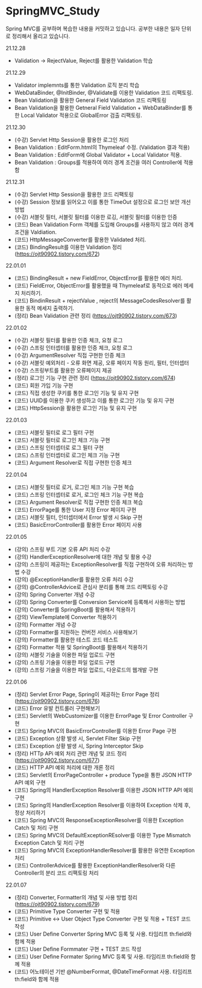 # SpringMVC_Study
Spring MVC를 공부하며 복습한 내용을 커밋하고 있습니다.
공부한 내용은 일자 단위로 정리해서 올리고 있습니다.


21.12.28
- Validation → RejectValue, Reject를 활용한 Validation 학습

21.12.29
- Validator implemnts를 통한 Validation 로직 분리 학습
- WebDataBinder, @InitBinder, @Validate를 이용한 Validation 코드 리팩토링. 
- Bean Validation을 활용한 General Field Validation 코드 리팩토링
- Bean Validation을 활용한 Getneral Field Validation + WebDataBinder를 통한 Local Validator 적용으로 GlobalError 검출 리팩토링.

21.12.30 
- (수강) Servlet Http Session을 활용한 로그인 처리 
- Bean Validation : EditForm.html의 Thymeleaf 수정. (Validation 결과 적용)
- Bean Validation : EditForm에 Global Validator + Local Validator 적용.
- Bean Validation : Groups를 적용하여 여러 경계 조건을 여러 Controller에 적용함


21.12.31
- (수강) Servlet Http Session을 활용한 코드 리팩토링
- (수강) Session 정보를 읽어오고 이를 통한 TimeOut 설정으로 로그인 보안 개선 방법
- (수강) 서블릿 필터, 서블릿 필터를 이용한 로깅, 서블릿 필터를 이용한 인증
- (코드) Bean Validation Form 객체를 도입해 Groups를 사용하지 않고 여러 경계 조건을 Valdiation.
- (코드) HttpMessageConverter를 활용한 Validated 처리.
- (코드) BindingResult를 이용한 Validation 정리 (https://ojt90902.tistory.com/672)

22.01.01
- (코드) BindingResult + new FieldError, ObjectError를 활용한 에러 처리.
- (코드) FieldError, ObjectError를 활용했을 때 Thymeleaf로 동적으로 에러 메세지 처리하기.
- (코드) BindinResult + rejectValue , reject의 MessageCodesResolver를 활용한 동적 메세지 출력하기.
- (정리) Bean Validation 관련 정리 (https://ojt90902.tistory.com/673)

22.01.02
- (수강) 서블릿 필터를 활용한 인증 체크, 요청 로그
- (수강) 스프링 인터셉터를 활용한 인증 체크, 요청 로그
- (수강) ArgumentResolver 직접 구현한 인증 체크
- (수강) 서블릿 예외처리 - 오류 화면 제공, 오류 페이지 작동 원리, 필터, 인터셉터
- (수강) 스프링부트를 활용한 오류페이지 제공
- (정리) 로그인 기능 구현 관련 정리 (https://ojt90902.tistory.com/674)
- (코드) 회원 가입 기능 구현
- (코드) 직접 생성한 쿠키를 통한 로그인 기능 및 유지 구현
- (코드) UUID를 이용한 쿠키 생성하고 이를 통한 로그인 기능 및 유지 구현
- (코드) HttpSession을 활용한 로그인 기능 및 유지 구현

22.01.03
- (코드) 서블릿 필터로 로그 필터 구현 
- (코드) 서블릿 필터로 로그인 체크 기능 구현
- (코드) 스프링 인터셉터로 로그 필터 구현
- (코드) 스프링 인터셉터로 로그인 체크 기능 구현
- (코드) Argument Resolver로 직접 구현한 인증 체크

22.01.04
- (코드) 서블릿 필터로 로거, 로그인 체크 기능 구현 복습
- (코드) 스프링 인터셉터로 로거, 로그인 체크 기능 구현 복습
- (코드) Argument Resolver로 직접 구현한 인증 체크 복습
- (코드) ErrorPage를 통한 User 지정 Error 페이지 구현
- (코드) 서블릿 필터, 인터셉터에서 Error 발생 시 Skip 구현
- (코드) BasicErrorController를 활용한 Error 페이지 사용

22.01.05
- (강의) 스프링 부트 기본 오류 API 처리 수강
- (강의) HandlerExceptionResolver에 대한 개념 및 활용 수강
- (강의) 스프링이 제공하는 ExceptionResolver를 직접 구현하여 오류 처리하는 방법 수강
- (강의) @ExceptionHandler를 활용한 오류 처리 수강
- (강의) @ControllerAdvice로 관심사 분리를 통해 코드 리팩토링 수강
- (강의) Spring Converter 개념 수강
- (강의) Spring Converter를 Conversion Service에 등록해서 사용하는 방법
- (강의) Converter를 SpringBoot를 활용해서 적용하기
- (강의) ViewTemplate에 Converter 적용하기
- (강의) Formatter 개념 수강
- (강의) Formatter를 지원하는 컨버전 서비스 사용해보기
- (강의) Formatter를 활용한 테스트 코드 테스트
- (강의) Formatter 적용 및 SpringBoot를 활용해서 적용하기
- (강의) 서블릿 기술을 이용한 파일 업로드 구현
- (강의) 스프링 기술을 이용한 파일 업로드 구현
- (강의) 스프링 기술을 이용한 파일 업로드, 다운로드의 웹개발 구현

22.01.06
- (정리) Servlet Error Page, Spring이 제공하는 Error Page 정리 (https://ojt90902.tistory.com/676)
- (코드) Error 유발 컨트롤러 구현해보기
- (코드) Servlet의 WebCustomizer를 이용한 ErrorPage 및 Error Controller 구현
- (코드) Spring MVC의 BasicErrorController를 이용한 Error Page 구현
- (코드) Exception 상황 발생 시, Servlet Filter Skip 구현
- (코드) Exception 상황 발생 시, Spring Interceptor Skip 
- (정리) HTTp APi 예외 처리 관련 개념 및 코드 정리(https://ojt90902.tistory.com/677)
- (코드) HTTP API 예외 처리에 대한 개론 정리
- (코드) Servlet의 ErrorPageController + produce Type을 통한 JSON HTTP API 예외 구현
- (코드) Spring의 HandlerException Resolver를 이용한 JSON HTTP API 예외 구현
- (코드) Spring의 HandlerException Resolver를 이용하여 Exception 삭제 후, 정상 처리하기
- (코드) Spring MVC의 ResponseExceptionResolver를 이용한 Exception Catch 및 처리 구현
- (코드) Spring MVC의 DefaultExceptionREsolver를 이용한 Type Mismatch Exception Catch 및 처리 구현
- (코드) Spring MVC의 ExceptionHandlerResolver를 활용한 유연한 Exception 처리 
- (코드) ControllerAdvice를 활용한 ExceptionHandlerResolver와 다른 Controller의 분리 코드 리팩토링 처리


22.01.07
- (정리) Converter, Formatter의 개념 및 사용 방법 정리 (https://ojt90902.tistory.com/679)
- (코드) Primitive Type Converter 구현 및 적용
- (코드) Primitive ↔ User Object Type Converter 구현 및 적용 + TEST 코드 작성
- (코드) User Define Converter Spring MVC 등록 및 사용. 타임리프 th:field와 함께 적용 
- (코드) User Define Formmater 구현 + TEST 코드 작성
- (코드) User Define Formater Spring MVC 등록 및 사용. 타임리프 th:field와 함께 적용 
- (코드) 어노테이션 기반 @NumberFormat, @DateTimeFormat 사용. 타임리프 th:field와 함께 적용
